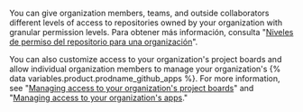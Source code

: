 You can give organization members, teams, and outside collaborators different levels of access to repositories owned by your organization with granular permission levels. Para obtener más información, consulta "[Niveles de permiso del repositorio para una organización](/organizations/managing-access-to-your-organizations-repositories/repository-permission-levels-for-an-organization)".

You can also customize access to your organization's project boards and allow individual organization members to manage your organization's {% data variables.product.prodname_github_apps %}. For more information, see "[Managing access to your organization's project boards](/organizations/managing-access-to-your-organizations-project-boards)" and "[Managing access to your organization's apps](/organizations/managing-access-to-your-organizations-apps)."
